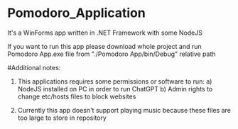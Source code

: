# Pomodoro_Application
 It's a WinForms app written in .NET Framework with some NodeJS

If you want to run this app please download whole project and run Pomodoro App.exe file from "./Pomodoro App/bin/Debug" relative path

#Additional notes:
1) This applications requires some permissions or software to run: 
 a) NodeJS installed on PC in order to run ChatGPT
 b) Admin rights to change etc/hosts files to block websites

2) Currently this app doesn't support playing music because these files are too large to store in repository

